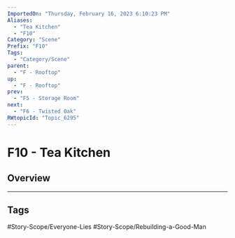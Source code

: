 ```yaml
---
ImportedOn: "Thursday, February 16, 2023 6:10:23 PM"
Aliases:
  - "Tea Kitchen"
  - "F10"
Category: "Scene"
Prefix: "F10"
Tags:
  - "Category/Scene"
parent:
  - "F - Rooftop"
up:
  - "F - Rooftop"
prev:
  - "F5 - Storage Room"
next:
  - "F6 - Twisted Oak"
RWtopicId: "Topic_6295"
---
```

# F10 - Tea Kitchen
## Overview

---
## Tags
#Story-Scope/Everyone-Lies #Story-Scope/Rebuilding-a-Good-Man

